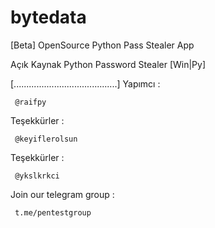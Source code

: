 # bytedata
 [Beta] OpenSource Python Pass Stealer App
 
 Açık Kaynak Python Password Stealer [Win|Py]
 
 [.........................................]
 Yapımcı :
     
     @raifpy
 
 Teşekkürler :
 
     @keyiflerolsun
 Teşekkürler :
 
     @ykslkrkci
 
 Join our telegram group : 
     
     t.me/pentestgroup
 
